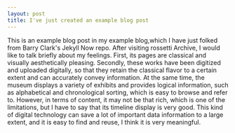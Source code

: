 ```yaml
---
layout: post
title: I've just created an example blog post 
---
```


This is an example blog post in my example blog,which I have just folked from Barry Clark's Jekyll Now repo.
After visiting rossetti Archive, I would like to talk briefly about my feelings. First, its pages are classical and visually aesthetically pleasing. Secondly, these works have been digitized and uploaded digitally, so that they retain the classical flavor to a certain extent and can accurately convey information. At the same time, the museum displays a variety of exhibits and provides logical information, such as alphabetical and chronological sorting, which is easy to browse and refer to. However, in terms of content, it may not be that rich, which is one of the limitations, but I have to say that its timeline display is very good. This kind of digital technology can save a lot of important data information to a large extent, and it is easy to find and reuse, I think it is very meaningful.

